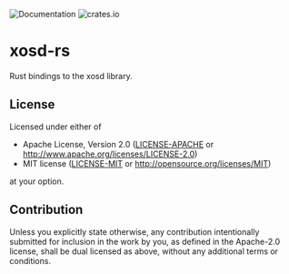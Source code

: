![Documentation](https://docs.rs/xosd-rs/badge.svg)
![crates.io](https://img.shields.io/crates/d/xosd-rs.svg)

# xosd-rs

Rust bindings to the xosd library.

## License

Licensed under either of

-   Apache License, Version 2.0
    ([LICENSE-APACHE](LICENSE-APACHE) or http://www.apache.org/licenses/LICENSE-2.0)
-   MIT license
    ([LICENSE-MIT](LICENSE-MIT) or http://opensource.org/licenses/MIT)

at your option.

## Contribution

Unless you explicitly state otherwise, any contribution intentionally submitted
for inclusion in the work by you, as defined in the Apache-2.0 license, shall be
dual licensed as above, without any additional terms or conditions.
